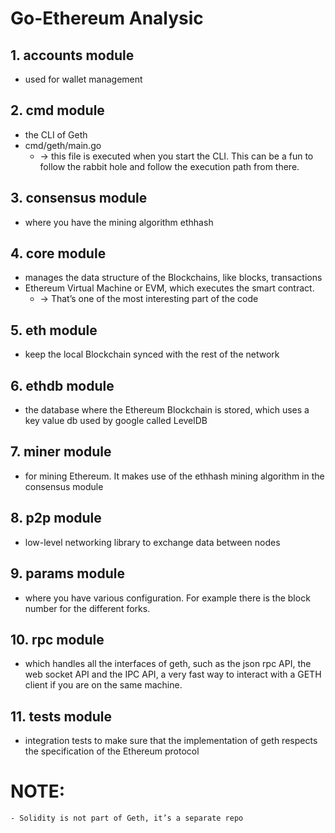 # Go-Ethereum Analysic

## 1. accounts module

- used for wallet management

## 2. cmd module

- the CLI of Geth
- cmd/geth/main.go
  - -> this file is executed when you start the CLI. This can be a fun to follow the rabbit hole and follow the execution path from there.

## 3. consensus module

- where you have the mining algorithm ethhash

## 4. core module

- manages the data structure of the Blockchains, like blocks, transactions
- Ethereum Virtual Machine or EVM, which executes the smart contract.
  - -> That’s one of the most interesting part of the code

## 5. eth module

- keep the local Blockchain synced with the rest of the network

## 6. ethdb module

- the database where the Ethereum Blockchain is stored, which uses a key value db used by google called LevelDB

## 7. miner module

- for mining Ethereum. It makes use of the ethhash mining algorithm in the consensus module

## 8. p2p module

- low-level networking library to exchange data between nodes

## 9. params module

- where you have various configuration. For example there is the block number for the different forks.

## 10. rpc module

- which handles all the interfaces of geth, such as the json rpc API, the web socket API and the IPC API, a very fast way to interact with a GETH client if you are on the same machine.

## 11. tests module

- integration tests to make sure that the implementation of geth respects the specification of the Ethereum protocol

# NOTE:

    - Solidity is not part of Geth, it’s a separate repo
